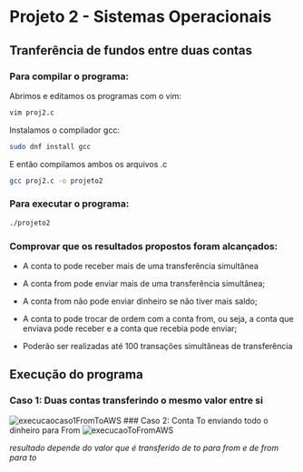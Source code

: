 # Projeto 2 - Sistemas Operacionais
## Tranferência de fundos entre duas contas

### Para compilar o programa: 
Abrimos e editamos os programas com o vim:
```bash
vim proj2.c
```
Instalamos o compilador gcc:
```bash
sudo dnf install gcc
```
E então compilamos ambos os arquivos .c
```bash
gcc proj2.c -o projeto2
```

### Para executar o programa:
```bash
./projeto2
```
### Comprovar que os resultados propostos foram alcançados:
- A conta to pode receber mais de uma transferência simultânea
  
- A conta from pode enviar mais de uma transferência simultânea;
  
- A conta from não pode enviar dinheiro se não tiver mais saldo;
  
- A conta to pode trocar de ordem com a conta from, ou seja, a conta que enviava pode
receber e a conta que recebia pode enviar;

- Poderão ser realizadas até 100 transações simultâneas de transferência

## Execução do programa
### Caso 1: Duas contas transferindo o mesmo valor entre si
<img src="https://i.imgur.com/wlGxEHT.png" alt="execucaocaso1FromToAWS">
### Caso 2: Conta To enviando todo o dinheiro para From
<img src="https://i.imgur.com/7OI4xQP.png" alt="execucaoToFromAWS">

*resultado depende do valor que é transferido de to para from e de from para to*
